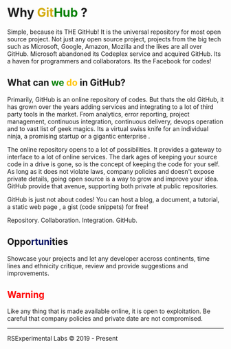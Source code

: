 # Why <span style="color:#D4AC0D">Git</span><span style="color:green">Hub</span> ?

Simple, because its THE GitHub! It is the universal repository for most open source project. Not just any open source project, projects from the big tech such as Microsoft, Google, Amazon, Mozilla and the likes are all over GitHub. Microsoft abandoned its Codeplex service and acquired GitHub. Its a haven for programmers  and collaborators. Its the Facebook for codes!

## What can <span style="color:green">we</span> <span style="color:#FFC300">do</span> in GitHub?

Primarily, GitHub is an online repository of codes. But thats the old GitHub, it has grown over the years adding services and integrating to a lot of third party tools in the market. From analytics, error reporting, project management, continuous integration, continuous delivery, devops operation and to vast list of geek magics. Its a virtual swiss knife for an individual ninja, a promising startup or a gigantic enterprise .

The online repository opens to a lot of possibilities. It provides a gateway to interface to a lot of online services. The dark ages of keeping your source code in a drive is gone, so is the concept of keeping the code for your self. As long as it does not violate laws, company policies and doesn't expose private details, going open source is a way to grow and improve your idea. GitHub provide that avenue, supporting both private at public repositories.

GitHub is just not about codes! You can host a blog, a document, a tutorial, a static web page , a gist (code snippets) for free!

Repository. Collaboration. Integration. GitHub.

## Oppo<span style="color:#041064">rtuni</span>ties

Showcase your projects and let any developer accross continents, time lines and ethnicity critique, review and provide suggestions and improvements.

## <span style="color:red">Warning</span>

Like any thing that is made available online, it is open to exploitation. Be careful that company policies and private date are not compromised.


<hr/>
RSExperimental Labs © 2019 - Present